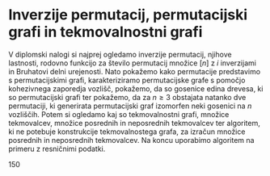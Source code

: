 # Inverzije permutacij, permutacijski grafi in tekmovalnostni grafi

V diplomski nalogi si najprej ogledamo inverzije permutacij, njihove lastnosti, rodovno funkcijo za število permutacij množice $[n]$ z $i$ inverzijami in Bruhatovi delni urejenosti.
Nato pokažemo kako permutacije predstavimo s permutacijskimi grafi, karakteriziramo permutacijske grafe s pomočjo kohezivnega zaporedja vozlišč, pokažemo, da so gosenice edina drevesa, ki so permutacijski grafi ter pokažemo, da za $n \geq 3$ obstajata natanko dve permutaciji, ki generirata permutacijski graf izomorfen neki gosenici na $n$ vozliščih. Potem si ogledamo kaj so tekmovalnostni grafi, množice tekmovalcev, množice posrednih in neposrednih tekmovalcev ter algoritem, ki ne potebuje konstrukcije tekmovalnostega grafa, za izračun množice posrednih in neposrednih tekmovalcev. Na koncu uporabimo algoritem na primeru z resničnimi podatki.

150

